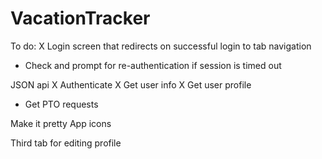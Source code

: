 # VacationTracker

To do:
X Login screen that redirects on successful login to tab navigation
- Check and prompt for re-authentication if session is timed out

JSON api
X Authenticate
X Get user info
X Get user profile
 - Get PTO requests

Make it pretty
App icons

Third tab for editing profile
